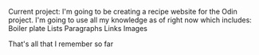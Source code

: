 Current project:
I'm going to be creating a recipe website for the Odin project.
I'm going to use all my knowledge as of right now which includes:
Boiler plate
Lists 
Paragraphs 
Links
Images

That's all that I remember so far